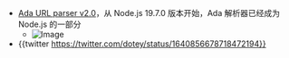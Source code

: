 - [Ada URL parser v2.0](https://www.yagiz.co/announcing-ada-url-parser-v2-0/)，从 Node.js 19.7.0 版本开始，Ada 解析器已经成为 Node.js 的一部分
	- ![Image](https://pbs.twimg.com/media/Fsf1ZOxXwAIjiWa?format=jpg&name=medium)
- {{twitter https://twitter.com/dotey/status/1640856678718472194}}
